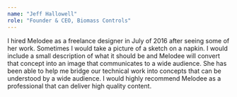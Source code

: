 ```yaml
---
name: "Jeff Hallowell"
role: "Founder & CEO, Biomass Controls"
---
```

I hired Melodee as a freelance designer in July of 2016 after seeing some of her work.  Sometimes I would take a picture of a sketch on a napkin.  I would include a small description of what it should be and Melodee will convert that concept into an image that communicates to a wide audience.  She has been able to help me bridge our technical work into concepts that can be understood by a wide audience. I would highly recommend Melodee as a professional that can deliver high quality&nbsp;content.